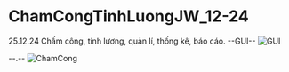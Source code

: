 # ChamCongTinhLuongJW_12-24
25.12.24
Chấm công, tính lương, quản lí, thống kê, báo cáo.
--GUI--
![GUI](https://github.com/user-attachments/assets/d40ee0e0-0961-41e4-98fd-e004ce3a86f3)


--.--
![ChamCong](https://github.com/user-attachments/assets/84f319e7-ac3c-4e35-9fc3-9cf040bf2c03)
